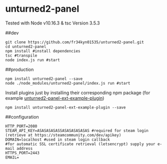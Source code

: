 # unturned2-panel


Tested with Node v10.16.3 & tsc Version 3.5.3

##dev

```
git clone https://github.com/fr34kyn01535/unturned2-panel.git
cd unturned2-panel
npm install #install dependencies
tsc #transpile
node index.js run #start
```

##production
```
npm install unturned2-panel --save
node ./node_modules/unturned2-panel/index.js run #start
```
Install plugins just by installing their corresponding npm package (for example [unturned2-panel-ext-example-plugin](https://github.com/fr34kyn01535/unturned2-panel-ext-example-plugin))
```
npm install unturned2-panel-ext-example-plugin --save
```

##configuration
```
HTTP_PORT=2080
STEAM_API_KEY=ASASASASASSASASASASASAS #required for steam login (retrieve at https://steamcommunity.com/dev/apikey)
DOMAIN=localhost #used in steam login callback
#for automatic SSL certificate retrieval (letsencrypt) supply your e-mail address
HTTPS_PORT=2443
EMAIL=
```
